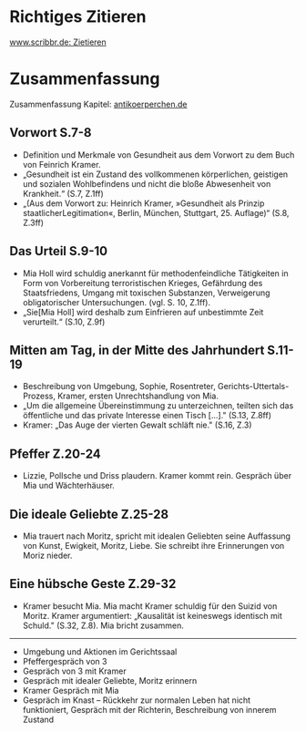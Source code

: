 

# Richtiges Zitieren
[www.scribbr.de: Zietieren](https://www.scribbr.de/richtig-zitieren/zitiertechnik/)


# Zusammenfassung
Zusammenfassung Kapitel: [antikoerperchen.de](https://lyrik.antikoerperchen.de/corpus-delicti-zusammenfassung-kapitel-juli-zeh,text,891.html) 

## Vorwort S.7-8
- Definition und Merkmale von Gesundheit aus dem Vorwort zu dem Buch von Feinrich Kramer.
- „Gesundheit ist ein Zustand des vollkommenen körperlichen, geistigen und sozialen Wohlbefindens und nicht die bloße Abwesenheit von Krankheit.“ (S.7, Z.1ff)
- „(Aus dem Vorwort zu: Heinrich Kramer, »Gesundheit als Prinzip staatlicherLegitimation«, Berlin, München, Stuttgart, 25. Auflage)“ (S.8, Z.3ff)

## Das Urteil S.9-10
- Mia Holl wird schuldig anerkannt für methodenfeindliche Tätigkeiten in Form von Vorbereitung terroristischen Krieges, Gefährdung des Staatsfriedens, Umgang mit toxischen Substanzen, Verweigerung obligatorischer Untersuchungen. (vgl. S. 10, Z.1ff).
- „Sie[Mia Holl] wird deshalb zum Einfrieren auf unbestimmte Zeit verurteilt.“ (S.10, Z.9f)

## Mitten am Tag, in der Mitte des Jahrhundert S.11-19
- Beschreibung von Umgebung, Sophie, Rosentreter, Gerichts-Uttertals-Prozess, Kramer, ersten Unrechtshandlung von Mia.
- „Um die allgemeine Übereinstimmung zu unterzeichnen, teilten sich das öffentliche und das private Interesse einen Tisch [...]." (S.13, Z.8ff)
- Kramer: „Das Auge der vierten Gewalt schläft nie." (S.16, Z.3)

## Pfeffer Z.20-24
- Lizzie, Pollsche und Driss plaudern. Kramer kommt rein. Gespräch über Mia und Wächterhäuser.

## Die ideale Geliebte Z.25-28
- Mia trauert nach Moritz, spricht mit idealen Geliebten seine Auffassung von Kunst, Ewigkeit, Moritz, Liebe. Sie schreibt ihre Erinnerungen von Moriz nieder. 

## Eine hübsche Geste Z.29-32
- Kramer besucht Mia. Mia macht Kramer schuldig für den Suizid von Moritz. Kramer argumentiert: „Kausalität ist keineswegs identisch mit Schuld." (S.32, Z.8). Mia bricht zusammen.


---
- Umgebung und Aktionen im Gerichtssaal
- Pfeffergespräch von 3
- Gespräch von 3 mit Kramer
- Gespräch mit idealer Geliebte, Moritz erinnern
- Kramer Gespräch mit Mia
- Gespräch im Knast
– Rückkehr zur normalen Leben hat nicht funktioniert, Gespräch mit der Richterin, Beschreibung von innerem Zustand

